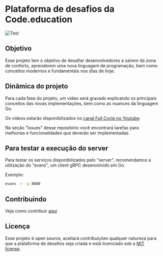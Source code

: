 # Plataforma de desafios da Code.education

![Test](https://github.com/codeedu/codeedu-plataforma-desafios/workflows/Test/badge.svg?branch=master)

## Objetivo

Esse projeto tem o objetivo de desafiar desenvolvedores a sairem da zona de conforto, aprenderem uma nova linguagem de programação, bem como conceitos modernos e fundamentais nos dias de hoje.

## Dinâmica do projeto

Para cada fase do projeto, um vídeo será gravado explicando os principais conceitos das novas implementações, bem como as nuances da linguagem Go.

Os vídeos estarão disponibilizados no [canal Full Cycle no Youtube](http://youtube.com/fullcycle).

Na seção "Issues" desse repositório você encontrará tarefas para melhorias e funcionalidades que deverão ser implementadas.

## Para testar a execução do server

Para testar os serviços disponibilizados pelo "server", recomendamos a utilização do "evans", um client gRPC desenvolvido em Go.

Exemplo:

```bash
evans -r -p 8080
```

## Contribuindo

Veja como contribuir [aqui](https://github.com/codeedu/codeedu-plataforma-desafios/blob/master/CONTRIBUTING.md)

## Licença

Esse projeto é open source, aceitará contribuições qualquer natureza para que a plataforma de desafios seja criada e está licenciado sob a [MIT license](https://opensource.org/licenses/MIT).
